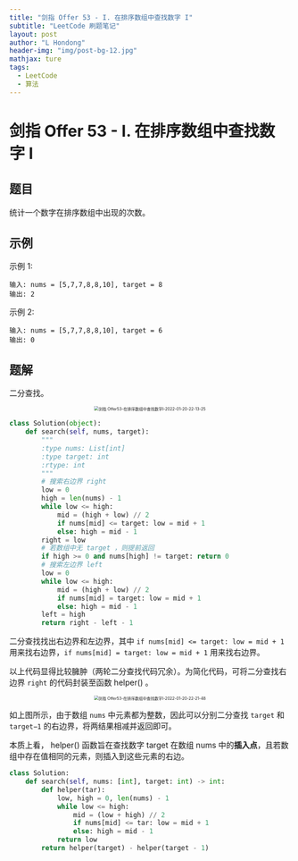 ```yaml
---
title: "剑指 Offer 53 - I. 在排序数组中查找数字 I"
subtitle: "LeetCode 刷题笔记"
layout: post
author: "L Hondong"
header-img: "img/post-bg-12.jpg"
mathjax: ture
tags:
  - LeetCode
  - 算法
---
```


# 剑指 Offer 53 - I. 在排序数组中查找数字 I

## 题目

统计一个数字在排序数组中出现的次数。

## 示例

示例 1:

```
输入: nums = [5,7,7,8,8,10], target = 8
输出: 2
```

示例 2:

```
输入: nums = [5,7,7,8,8,10], target = 6
输出: 0
```

## 题解

二分查找。

<div align=center><img src="https://cdn.jsdelivr.net/gh/lhondong/Assets/Images/剑指 Offer53-在排序数组中查找数字I-2022-01-20-22-13-25.png" alt="剑指 Offer53-在排序数组中查找数字I-2022-01-20-22-13-25" style="zoom:50%;" /></div>

```python
class Solution(object):
    def search(self, nums, target):
        """
        :type nums: List[int]
        :type target: int
        :rtype: int
        """
        # 搜索右边界 right
        low = 0
        high = len(nums) - 1
        while low <= high:
            mid = (high + low) // 2
            if nums[mid] <= target: low = mid + 1
            else: high = mid - 1
        right = low
        # 若数组中无 target ，则提前返回
        if high >= 0 and nums[high] != target: return 0
        # 搜索左边界 left
        low = 0
        while low <= high:
            mid = (high + low) // 2
            if nums[mid] = target: low = mid + 1
            else: high = mid - 1
        left = high
        return right - left - 1
```

二分查找找出右边界和左边界，其中 `if nums[mid] <= target: low = mid + 1` 用来找右边界，`if nums[mid] = target: low = mid + 1` 用来找右边界。

以上代码显得比较臃肿（两轮二分查找代码冗余）。为简化代码，可将二分查找右边界 `right` 的代码封装至函数 helper() 。

<div align=center><img src="https://cdn.jsdelivr.net/gh/lhondong/Assets/Images/剑指 Offer53-在排序数组中查找数字I-2022-01-20-22-21-48.png" alt="剑指 Offer53-在排序数组中查找数字I-2022-01-20-22-21-48" style="zoom:50%;" /></div>

如上图所示，由于数组 `nums` 中元素都为整数，因此可以分别二分查找 `target` 和 `target−1` 的右边界，将两结果相减并返回即可。

本质上看， helper() 函数旨在查找数字 target 在数组 nums 中的**插入点**，且若数组中存在值相同的元素，则插入到这些元素的右边。

```python
class Solution:
    def search(self, nums: [int], target: int) -> int:
        def helper(tar):
            low, high = 0, len(nums) - 1
            while low <= high:
                mid = (low + high) // 2
                if nums[mid] <= tar: low = mid + 1
                else: high = mid - 1
            return low
        return helper(target) - helper(target - 1)
```
